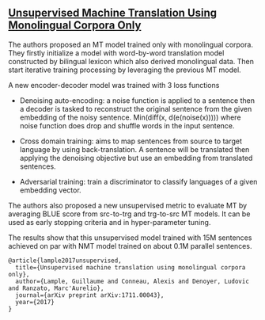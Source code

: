 ## [Unsupervised Machine Translation Using Monolingual Corpora Only](https://arxiv.org/abs/1711.00043)


The authors proposed an MT model trained only with monolingual corpora. They firstly initialize a model with word-by-word translation model constructed by bilingual lexicon which also derived monolingual data. Then start iterative training processing by leveraging the previous MT model.

  

A new encoder-decoder model was trained with 3 loss functions

-   Denoising auto-encoding: a noise function is applied to a sentence then a decoder is tasked to reconstruct the original sentence from the given embedding of the noisy sentence. Min(diff(x, d(e(noise(x))))) where noise function does drop and shuffle words in the input sentence.
    
-   Cross domain training: aims to map sentences from source to target language by using back-translation. A sentence will be translated then applying the denoising objective but use an embedding from translated sentences.
    
-   Adversarial training: train a discriminator to classify languages of a given embedding vector.
    

The authors also proposed a new unsupervised metric to evaluate MT by averaging BLUE score from src-to-trg and trg-to-src MT models. It can be used as early stopping criteria and in hyper-parameter tuning.

  

The results show that this unsupervised model trained with 15M sentences achieved on par with NMT model trained on about 0.1M parallel sentences.


```
@article{lample2017unsupervised,
  title={Unsupervised machine translation using monolingual corpora only},
  author={Lample, Guillaume and Conneau, Alexis and Denoyer, Ludovic and Ranzato, Marc'Aurelio},
  journal={arXiv preprint arXiv:1711.00043},
  year={2017}
}
```







